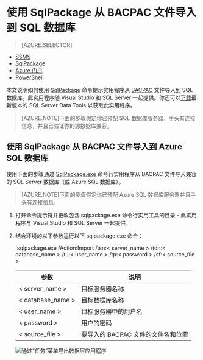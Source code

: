 <properties
   pageTitle="使用 SqlPackage 从 BACPAC 文件导入到 SQL 数据库"
   description="Azure SQL 数据库, 数据库迁移, 导入数据库, 导入 BACPAC 文件, sqlpackage"
   services="sql-database"
   documentationCenter=""
   authors="carlrabeler"
   manager="jeffreyg"
   editor=""/>

<tags
   ms.service="sql-database"
   ms.date="12/17/2015"
   wacn.date="01/15/2016"/>

# 使用 SqlPackage 从 BACPAC 文件导入到 SQL 数据库

> [AZURE.SELECTOR]
- [SSMS](/documentation/articles/sql-database-cloud-migrate-compatible-import-bacpac-ssms)
- [SqlPackage](/documentation/articles/sql-database-cloud-migrate-compatible-import-bacpac-sqlpackage)
- [Azure 门户](/documentation/articles/sql-database-import)
- [PowerShell](/documentation/articles/sql-database-import-powershell)

本文说明如何使用 [SqlPackage](https://msdn.microsoft.com/zh-cn/library/hh550080.aspx) 命令提示实用程序从 [BACPAC](https://msdn.microsoft.com/zh-cn/library/ee210546.aspx#Anchor_4) 文件导入到 SQL 数据库。此实用程序随 Visual Studio 和 SQL Server 一起提供。你还可以[下载](https://msdn.microsoft.com/zh-cn/library/mt204009.aspx)最新版本的 SQL Server Data Tools 以获取此实用程序。

> [AZURE.NOTE]下面的步骤假定你已预配 SQL 数据库服务器，手头有连接信息，并且已验证你的源数据库兼容。

## 使用 SqlPackage 从 BACPAC 文件导入到 Azure SQL 数据库

使用下面的步骤通过 [SqlPackage.exe](https://msdn.microsoft.com/zh-cn/library/hh550080.aspx) 命令行实用程序从 BACPAC 文件导入兼容的 SQL Server 数据库（或 Azure SQL 数据库）。

> [AZURE.NOTE]下面的步骤假定你已预配 Azure SQL 数据库服务器并且手头有连接信息。

1. 打开命令提示符并更改包含 sqlpackage.exe 命令行实用工具的目录 - 此实用程序与 Visual Studio 和 SQL Server 一起提供。
2. 结合环境的以下参数运行以下 sqlpackage.exe 命令：

	'sqlpackage.exe /Action:Import /tsn:< server_name > /tdn:< database_name > /tu:< user_name > /tp:< password > /sf:< source_file >

	| 参数 | 说明 |
	|---|---|
	| < server_name > | 目标服务器名称 |
	| < database_name > | 目标数据库名称 |
	| < user_name > | 目标服务器中的用户名 |
	| < password > | 用户的密码 |
	| < source_file > | 要导入的 BACPAC 文件的文件名和位置 |

	![通过“任务”菜单导出数据层应用程序](./media/sql-database-cloud-migrate/TestForCompatibilityUsingSQLPackage01c.png)

<!---HONumber=Mooncake_0104_2016-->
